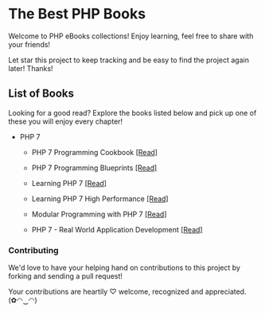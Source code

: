 # The Best PHP Books

Welcome to PHP eBooks collections! Enjoy learning, feel free to share with your friends!

Let star this project to keep tracking and be easy to find the project again later! Thanks!

## List of Books

Looking for a good read? Explore the books listed below and pick up one of these you will enjoy every chapter!

* PHP 7

  * PHP 7 Programming Cookbook [[Read]](/books/PHP%207%20Programming%20Cookbook.pdf)
  
  * PHP 7 Programming Blueprints [[Read]](/books/PHP%207%20Programming%20Blueprints.pdf)
  
  * Learning PHP 7 [[Read]](/books/Learning%20PHP%207.pdf)
  
  * Learning PHP 7 High Performance [[Read]](/books/Learning%20PHP%207%20High%20Performance.pdf)
  
  * Modular Programming with PHP 7 [[Read]](/books/Modular%20Programming%20with%20PHP%207.pdf)
  
  * PHP 7 - Real World Application Development [[Read]](/books/PHP%207%20-%20Real%20World%20Application%20Development.pdf)
  
### Contributing

We'd love to have your helping hand on contributions to this project by forking and sending a pull request!

Your contributions are heartily ♡ welcome, recognized and appreciated. (✿◠‿◠)
